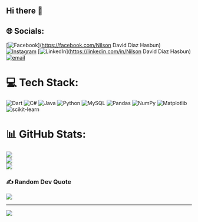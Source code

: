 ## Hi there 👋


## 🌐 Socials:
[![Facebook](https://img.shields.io/badge/Facebook-%231877F2.svg?logo=Facebook&logoColor=white)](https://facebook.com/Nilson David Diaz Hasbun) [![Instagram](https://img.shields.io/badge/Instagram-%23E4405F.svg?logo=Instagram&logoColor=white)](https://instagram.com/nilson.hasbun) [![LinkedIn](https://img.shields.io/badge/LinkedIn-%230077B5.svg?logo=linkedin&logoColor=white)](https://linkedin.com/in/Nilson David Diaz Hasbun) [![email](https://img.shields.io/badge/Email-D14836?logo=gmail&logoColor=white)](mailto:unwary11@gmail.com) 

# 💻 Tech Stack:
![Dart](https://img.shields.io/badge/dart-%230175C2.svg?style=for-the-badge&logo=dart&logoColor=white) ![C#](https://img.shields.io/badge/c%23-%23239120.svg?style=for-the-badge&logo=csharp&logoColor=white) ![Java](https://img.shields.io/badge/java-%23ED8B00.svg?style=for-the-badge&logo=openjdk&logoColor=white) ![Python](https://img.shields.io/badge/python-3670A0?style=for-the-badge&logo=python&logoColor=ffdd54) ![MySQL](https://img.shields.io/badge/mysql-4479A1.svg?style=for-the-badge&logo=mysql&logoColor=white) ![Pandas](https://img.shields.io/badge/pandas-%23150458.svg?style=for-the-badge&logo=pandas&logoColor=white) ![NumPy](https://img.shields.io/badge/numpy-%23013243.svg?style=for-the-badge&logo=numpy&logoColor=white) ![Matplotlib](https://img.shields.io/badge/Matplotlib-%23ffffff.svg?style=for-the-badge&logo=Matplotlib&logoColor=black) ![scikit-learn](https://img.shields.io/badge/scikit--learn-%23F7931E.svg?style=for-the-badge&logo=scikit-learn&logoColor=white)
# 📊 GitHub Stats:
![](https://github-readme-stats.vercel.app/api?username=NilsonHasbun&theme=blue_navy&hide_border=false&include_all_commits=false&count_private=false)<br/>
![](https://github-readme-streak-stats.herokuapp.com/?user=NilsonHasbun&theme=blue_navy&hide_border=false)<br/>
![](https://github-readme-stats.vercel.app/api/top-langs/?username=NilsonHasbun&theme=blue_navy&hide_border=false&include_all_commits=false&count_private=false&layout=compact)

### ✍️ Random Dev Quote
![](https://quotes-github-readme.vercel.app/api?type=horizontal&theme=dark)

---
[![](https://visitcount.itsvg.in/api?id=NilsonHasbun&icon=0&color=0)](https://visitcount.itsvg.in)

<!-- Proudly created with GPRM ( https://gprm.itsvg.in ) -->
